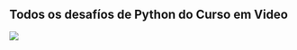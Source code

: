 ## Todos os desafíos de Python do Curso em Video
<img src="https://www.cursoemvideo.com/wp-content/uploads/2019/08/cursoemvideo-logo.png" style="display: flex">
<img src="https://cdn.iconscout.com/icon/free/png-256/python-3521655-2945099.png" style="display: flex >
<hr>
